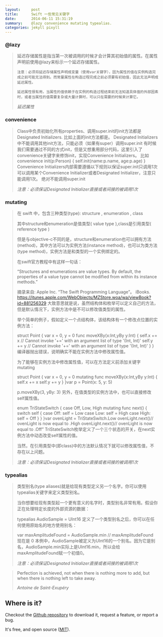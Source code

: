 ```yaml
---
layout:     post
title:      Swift 一些常见关键字
date:       2014-06-11 15:31:19
summary:    @lazy convenience mutating typealias.
categories: jekyll pixyll
---
```


<h3 id="stylish-blockquotes-included">@lazy</h3>

<blockquote>
  <p>
	延迟存储属性是指当第一次被调用的时候才会计算其初始值的属性。在属性声明前使用@lazy来标示一个延迟存储属性。

	注意：必须将延迟存储属性声明成变量（使用var关键字），因为属性的值在实例构造完成之前可能无法得到。而常量属性在构造过程完成之前必须要有初始值，因此无法声明成延迟属性。

	延迟属性很有用，当属性的值依赖于在实例的构造过程结束前无法知道具体值的外部因素时，或者当属性的值需要复杂或大量计算时，可以只在需要的时候来计算它。
  </p>
  <footer><cite title="">延迟属性</cite></footer>
</blockquote>


<h3 id="stylish-blockquotes-included">convenience</h3>

<blockquote>
  <p>
  	Class中负责初始化所有properties、调用super.init的init方法都是Designated Initializers. 比如上面的init方法都是。 Designated Initializers中不能调用其他init方法，只能必须（如果有super）调用super.init 
有时候我们需要通过不同的方式init，但是又想重用部分代码，这里引入了convenience关键字来修饰init，实现Convenience Initializers。 比如
  convenience init(p:Person) {
      self.init(name:p.name, age:p.age)
  }
Convenience Initializers内部需要遵循以下规则以保证super.init只调用1次
可以调用某个Convenience Initializer或者Designated Initializer，注意只能调用1次。
绝对不能调用super.init
  </p>
  <footer><cite title="">注意：必须保证Designated Initializer直接或者间接的被调用1次</cite></footer>
</blockquote>





<h3 id="stylish-blockquotes-included">mutating</h3>


<blockquote>
  <p>


在 swift 中，包含三种类型(type): structure , enumeration , class

其中structure和enumeration是值类型( value type ),class是引用类型( reference type )

但是与objective-c不同的是，structure和enumeration也可以拥有方法(method)，其中方法可以为实例方法(instance method)，也可以为类方法(type method)，实例方法是和类型的一个实例绑定的。

在swift官方教程中有这样一句话：

“Structures and enumerations are value types.
 By default, the properties of a value type cannot be modified from within its instance methods.”

摘录来自: Apple Inc. “The Swift Programming Language”。 iBooks. https://itunes.apple.com/WebObjects/MZStore.woa/wa/viewBook?id=881256329
大致意思就是说，虽然结构体和枚举可以定义自己的方法，但是默认情况下，实例方法中是不可以修改值类型的属性。

举个简单的例子，假如定义一个点结构体，该结构体有一个修改点位置的实例方法：

struct Point {  var x = 0, y = 0      func moveXBy(x:Int,yBy y:Int) {    self.x += x    // Cannot invoke '+=' with an argument list of type '(Int, Int)'     self.y += y    // Cannot invoke '+=' with an argument list of type '(Int, Int)'   }
}
编译器抛出错误，说明确实不能在实例方法中修改属性值。

为了能够在实例方法中修改属性值，可以在方法定义前添加关键字 mutating

struct Point {  var x = 0, y = 0      mutating func moveXBy(x:Int,yBy y:Int) {    self.x += x    self.y += y  }
}var p = Point(x: 5, y: 5)

p.moveXBy(3, yBy: 3)
另外，在值类型的实例方法中，也可以直接修改self属性值。

enum TriStateSwitch {  case Off, Low, High  mutating func next() {    switch self {    case Off:      self = Low    case Low:      self = High    case High:      self = Off    }  }
}var ovenLight = TriStateSwitch.Low
ovenLight.next()// ovenLight is now equal to .High ovenLight.next()// ovenLight is now equal to .Off”
TriStateSwitch枚举定义了一个三个状态的开关，在next实例方法中动态改变self属性的值。

当然，在引用类型中(即class)中的方法默认情况下就可以修改属性值，不存在以上问题。
  </p>
  <footer><cite title="">注意：必须保证Designated Initializer直接或者间接的被调用1次</cite></footer>
</blockquote>


<h3 id="stylish-blockquotes-included">typealias</h3>

<blockquote>
  <p>
  	类型别名(type aliases)就是给现有类型定义另一个名字。你可以使用typealias关键字来定义类型别名。

当你想要给现有类型起一个更有意义的名字时，类型别名非常有用。假设你正在处理特定长度的外部资源的数据：

typealias AudioSample = UInt16
定义了一个类型别名之后，你可以在任何使用原始名的地方使用别名：

var maxAmplitudeFound = AudioSample.min
// maxAmplitudeFound 现在是 0
本例中，AudioSample被定义为UInt16的一个别名。因为它是别名，AudioSample.min实际上是UInt16.min，所以会给maxAmplitudeFound赋一个初值0。
  </p>
  <footer><cite title="">注意：必须保证Designated Initializer直接或者间接的被调用1次</cite></footer>
</blockquote>


<blockquote>
  <p>
    Perfection is achieved, not when there is nothing more to add, but when there is nothing left to take away.
  </p>
  <footer><cite title="Antoine de Saint-Exupéry">Antoine de Saint-Exupéry</cite></footer>
</blockquote>

## Where is it?

Checkout the [Github repository](https://github.com/johnotander/pixyll) to download it, request a feature, or report a bug.

It's free, and open source ([MIT](http://opensource.org/licenses/MIT)).
